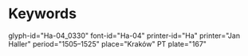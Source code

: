 # Keywords
glyph-id="Ha-04_0330"
font-id="Ha-04"
printer-id="Ha"
printer="Jan Haller"
period="1505–1525"
place="Kraków"
PT plate="167"
